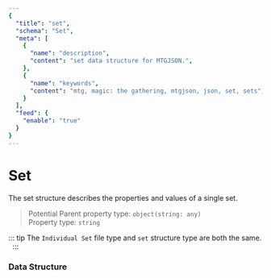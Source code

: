 ```yaml
---
{
  "title": "set",
  "schema": "Set",
  "meta": [
    {
      "name": "description",
      "content": "set data structure for MTGJSON.",
    },
    {
      "name": "keywords",
      "content": "mtg, magic: the gathering, mtgjson, json, set, sets",
    }
  ],
  "feed": {
    "enable": "true"
  }
}
---
```


# Set

The set structure describes the properties and values of a single set.
 
> Potential Parent property type: `object(string: any)`  
> Property type: `string`  

::: tip The `Individual Set` file type and `set` structure type are both the same.
&nbsp;
:::

### Data Structure

<GenerateTable/>